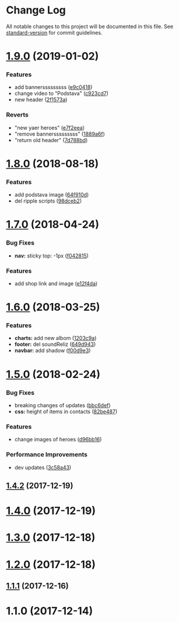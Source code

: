 # Change Log

All notable changes to this project will be documented in this file. See [standard-version](https://github.com/conventional-changelog/standard-version) for commit guidelines.

<a name="1.9.0"></a>
# [1.9.0](https://github.com/justerest/az/compare/v1.8.0...v1.9.0) (2019-01-02)


### Features

* add bannersssssssss ([e9c0418](https://github.com/justerest/az/commit/e9c0418))
* change video to "Podstava" ([c923cd7](https://github.com/justerest/az/commit/c923cd7))
* new header ([2f1573a](https://github.com/justerest/az/commit/2f1573a))


### Reverts

* "new yaer heroes" ([e7f2eea](https://github.com/justerest/az/commit/e7f2eea))
* "remove bannersssssssss" ([1889a6f](https://github.com/justerest/az/commit/1889a6f))
* "return old header" ([7d788bd](https://github.com/justerest/az/commit/7d788bd))



<a name="1.8.0"></a>
# [1.8.0](https://github.com/justerest/az/compare/v1.7.0...v1.8.0) (2018-08-18)


### Features

* add podstava image ([64f910d](https://github.com/justerest/az/commit/64f910d))
* del ripple scripts ([98dceb2](https://github.com/justerest/az/commit/98dceb2))



<a name="1.7.0"></a>
# [1.7.0](https://github.com/justerest/az/compare/v1.6.0...v1.7.0) (2018-04-24)


### Bug Fixes

* **nav:** sticky top: -1px ([f042815](https://github.com/justerest/az/commit/f042815))


### Features

* add shop link and image ([e12f4da](https://github.com/justerest/az/commit/e12f4da))



<a name="1.6.0"></a>
# [1.6.0](https://github.com/justerest/az/compare/v1.5.0...v1.6.0) (2018-03-25)


### Features

* **charts:** add new albom ([1203c9a](https://github.com/justerest/az/commit/1203c9a))
* **footer:** del soundReliz ([649d943](https://github.com/justerest/az/commit/649d943))
* **navbar:** add shadow ([f00d9e3](https://github.com/justerest/az/commit/f00d9e3))



<a name="1.5.0"></a>
# [1.5.0](https://github.com/justerest/az/compare/1.4.2...v1.5.0) (2018-02-24)


### Bug Fixes

* breaking changes of updates ([bbc6def](https://github.com/justerest/az/commit/bbc6def))
* **css:** height of items in contacts ([82be487](https://github.com/justerest/az/commit/82be487))


### Features

* change images of heroes ([d96bb16](https://github.com/justerest/az/commit/d96bb16))


### Performance Improvements

* dev updates ([3c58a43](https://github.com/justerest/az/commit/3c58a43))



<a name="1.4.2"></a>
## [1.4.2](https://github.com/justerest/az/compare/1.4.0...1.4.2) (2017-12-19)



<a name="1.4.0"></a>
# [1.4.0](https://github.com/justerest/az/compare/1.3.0...1.4.0) (2017-12-19)



<a name="1.3.0"></a>
# [1.3.0](https://github.com/justerest/az/compare/1.2.0...1.3.0) (2017-12-18)



<a name="1.2.0"></a>
# [1.2.0](https://github.com/justerest/az/compare/1.1.1...1.2.0) (2017-12-18)



<a name="1.1.1"></a>
## [1.1.1](https://github.com/justerest/az/compare/1.1.0...1.1.1) (2017-12-16)



<a name="1.1.0"></a>
# 1.1.0 (2017-12-14)
